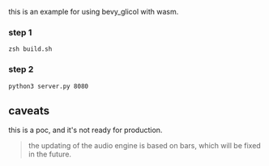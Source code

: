this is an example for using bevy_glicol with wasm.

### step 1

```
zsh build.sh
```

### step 2

```
python3 server.py 8080
```

## caveats

this is a poc, and it's not ready for production.

> the updating of the audio engine is based on bars, which will be fixed in the future.
